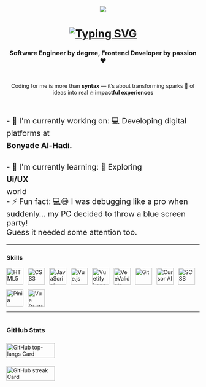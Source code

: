 <p align="center">
  <img src="https://user-images.githubusercontent.com/10498744/210012254-234538ff-d198-48aa-8964-37e6fd45d227.gif" />
</p>

<h1 align="center" style="margin-bottom:2px">
  <a href="https://git.io/typing-svg">
    <img src="https://readme-typing-svg.herokuapp.com?font=Fira+Code&weight=500&size=22&pause=1000&width=435&lines=Hi%2C+Welcome+to+My+Github+%F0%9F%91%8B" alt="Typing SVG" />
  </a>
</h1>

<h3 align="center">
  <b>Software Engineer</b> by degree, <strong>Frontend Developer</strong> by passion ❤️
</h3>

<br />

<p align="center">
  Coding for me is more than <b>syntax</b> — it’s about transforming sparks 🌟 of ideas into real 🔥 <b>impactful experiences</b>
</p>

<br />

<p style="font-size:20px;display:flex;flex-direction:column;gap:8px;" align="left">
- 💼 I'm currently working on: 💻 Developing digital platforms at <b>Bonyade Al-Hadi.</b><br />
- 🌱 I'm currently learning: 🎨 Exploring<b> Ui/UX </b>world<br />
- ⚡ Fun fact: 💻😅 I was debugging like a pro when suddenly… my PC decided to throw a blue screen party!<br> Guess it needed some attention too.
</p>

---

<h3 align="left">Skills</h3>

<div align="left" style="display: flex; flex-wrap: wrap; gap: 12px;">
  <img src="https://img.icons8.com/?size=100&id=20909&format=png&color=000000" height="44" alt="HTML5">
  <img src="https://img.icons8.com/?size=100&id=21278&format=png&color=000000" height="44" alt="CSS3">
  <img src="https://img.icons8.com/?size=100&id=PXTY4q2Sq2lG&format=png&color=000000" height="44" alt="JavaScript">
  <img src="https://img.icons8.com/?size=100&id=BUnExfsRs3CW&format=png&color=000000" height="44" alt="Vue.js">
  <img src="https://cdn.jsdelivr.net/gh/devicons/devicon@latest/icons/vuetify/vuetify-original.svg" alt="Vuetify Logo" width="44" />
  <img src="https://raw.githubusercontent.com/logaretm/vee-validate/main/.github/logo.png" height="44" alt="VeeValidate">
  <img src="https://cdn.jsdelivr.net/gh/devicons/devicon/icons/git/git-original.svg" height="44" alt="Git">
  <img src="https://cdn-icons-png.flaticon.com/512/3638/3638915.png" height="44" alt="Cursor AI">
  <img src="https://cdn.jsdelivr.net/gh/devicons/devicon/icons/sass/sass-original.svg" height="44" alt="SCSS">
  <img src="https://raw.githubusercontent.com/vuejs/vuex/dev/logo.png" height="44" alt="Pinia">
  <img src="https://cdn.jsdelivr.net/gh/devicons/devicon/icons/vuejs/vuejs-original.svg" height="44" alt="Vue Router">
</div>

---
<div style="display: flex; flex-direction: column; gap: 8px;">
<h3 align="left">GitHub Stats</h3>

  <img width="50%" src="https://github-readme-stats.vercel.app/api/top-langs?username=hsnpuply&theme=react&hide_title=false&layout=compact&langs_count=6&hide_progress=false&card_width=400" alt="GitHub top-langs Card" />

<p align="left">
      <img width="50%" src="https://streak-stats.demolab.com/?user=hsnpuply&theme=react&hide_border=false&date_format=M+j%5B%2C+Y%5D&mode=daily&hide_total_contributions=false&hide_current_streak=false&hide_longest_streak=false&card_height=200" alt="GitHub streak Card" />

</p>
</div>

